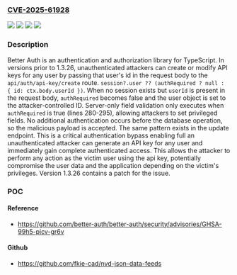 ### [CVE-2025-61928](https://cve.mitre.org/cgi-bin/cvename.cgi?name=CVE-2025-61928)
![](https://img.shields.io/static/v1?label=Product&message=better-auth&color=blue)
![](https://img.shields.io/static/v1?label=Version&message=%3C%201.3.26%20&color=brightgreen)
![](https://img.shields.io/static/v1?label=Vulnerability&message=CWE-285%3A%20Improper%20Authorization&color=brightgreen)
![](https://img.shields.io/static/v1?label=Vulnerability&message=CWE-306%3A%20Missing%20Authentication%20for%20Critical%20Function&color=brightgreen)

### Description

Better Auth is an authentication and authorization library for TypeScript. In versions prior to 1.3.26, unauthenticated attackers can create or modify API keys for any user by passing that user's id in the request body to the `api/auth/api-key/create` route. `session?.user ?? (authRequired ? null : { id: ctx.body.userId })`. When no session exists but `userId` is present in the request body, `authRequired` becomes false and the user object is set to the attacker-controlled ID. Server-only field validation only executes when `authRequired` is true (lines 280-295), allowing attackers to set privileged fields. No additional authentication occurs before the database operation, so the malicious payload is accepted. The same pattern exists in the update endpoint. This is a critical authentication bypass enabling full an unauthenticated attacker can generate an API key for any user and immediately gain complete authenticated access. This allows the attacker to perform any action as the victim user using the api key, potentially compromise the user data and the application depending on the victim's privileges. Version 1.3.26 contains a patch for the issue.

### POC

#### Reference
- https://github.com/better-auth/better-auth/security/advisories/GHSA-99h5-pjcv-gr6v

#### Github
- https://github.com/fkie-cad/nvd-json-data-feeds

